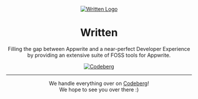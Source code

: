 <div align="center">

[![Written Logo](https://codeberg.org/Written/Written/raw/branch/senpai/ico/written-dark.png)](https://codeberg.org/Written)

# Written

Filling the gap between Appwrite and a near-perfect Developer Experience by providing an extensive suite of FOSS tools for Appwrite.

[![Codeberg](https://img.shields.io/badge/Codeberg-Written-724773.svg?style=flat-square)](https://codeberg.org/Written)

---

We handle everything over on [Codeberg](https://codeberg.org/Written)!<br/>
We hope to see you over there :)

</div>
